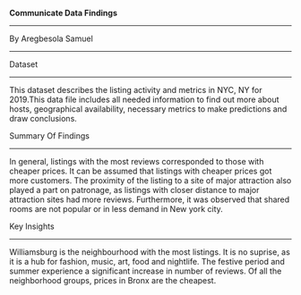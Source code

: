 **Communicate Data Findings**

---

By Aregbesola Samuel

---

Dataset

---

This dataset describes the listing activity and metrics in NYC, NY for 2019.This data file includes all needed information to find out more about hosts, geographical availability, necessary metrics to make predictions and draw conclusions.

Summary Of Findings

---

In general, listings with the most reviews corresponded to those with cheaper prices. It can be assumed that listings with cheaper prices got more customers. The proximity of the listing to a site of major attraction also played a part on patronage, as listings with closer distance to major attraction sites had more reviews. Furthermore, it was observed that shared rooms are not popular or in less demand in New york city.

Key Insights

---

Williamsburg is the neighbourhood with the most listings. It is no suprise, as it is a hub for fashion, music, art, food and nightlife. The festive period and summer experience a significant increase in number of reviews. Of all the neighborhood groups, prices in Bronx are the cheapest.
